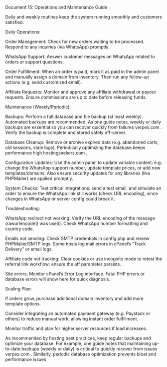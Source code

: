 Document 15: Operations and Maintenance Guide

Daily and weekly routines keep the system running smoothly and customers satisfied.

Daily Operations:

Order Management: Check for new orders waiting to be processed. Respond to any inquiries (via WhatsApp) promptly.

WhatsApp Support: Answer customer messages on WhatsApp related to orders or support questions.

Order Fulfillment: When an order is paid, mark it as paid in the admin panel and manually assign a domain from inventory. Then run any follow-up actions (e.g. send customized email).

Affiliate Requests: Monitor and approve any affiliate withdrawal or payout requests. Ensure commissions are up to date before releasing funds.

Maintenance (Weekly/Periodic):

Backups: Perform a full database and file backup (at least weekly). Automated backups are recommended. As one guide notes, weekly or daily backups are essential so you can recover quickly from failures
verpex.com
. Verify the backup is complete and stored safely off-server.

Database Cleanup: Remove or archive expired data (e.g. abandoned carts, old sessions, stale logs). Periodically optimizing the database keeps performance high
hostingseekers.com
.

Configuration Updates: Use the admin panel to update variable content: e.g. change the WhatsApp support number, update template prices, or add new templates/domains. Also ensure security updates for any libraries (like PHPMailer) are applied promptly.

System Checks: Test critical integrations: send a test email, and simulate an order to ensure the WhatsApp link still works (check URL encoding), since changes in WhatsApp or server config could break it.

Troubleshooting:

WhatsApp redirect not working: Verify the URL encoding of the message (rawurlencode() was used). Check WhatsApp number formatting and country code.

Emails not sending: Check SMTP credentials in config.php and review PHPMailer/SMTP logs. Some hosts log mail errors in cPanel’s “Track Delivery” or email logs.

Affiliate code not tracking: Clear cookies or use incognito mode to retest the referral link workflow; ensure the aff parameter persists.

Site errors: Monitor cPanel’s Error Log interface. Fatal PHP errors or database errors will show here for quick diagnosis.

Scaling Plan:

If orders grow, purchase additional domain inventory and add more template options.

Consider integrating an automated payment gateway (e.g. Paystack or others) to reduce manual work, allowing instant order fulfillment.

Monitor traffic and plan for higher server resources if load increases.

As recommended by hosting best practices, keep regular backups and optimize your database. For example, one guide notes that maintaining up-to-date backups (weekly or daily) is critical to quickly recover from issues
verpex.com
. Similarly, periodic database optimization prevents bloat and performance issues
